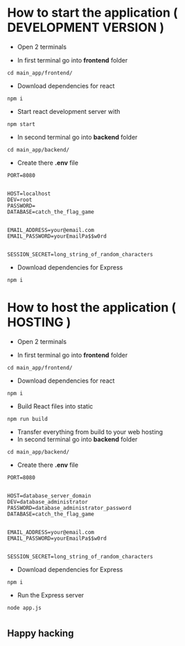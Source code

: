
# How to start the application ( DEVELOPMENT VERSION )
* Open 2 terminals


* In first terminal go into **frontend** folder
```
cd main_app/frontend/
```
* Download dependencies for react
```
npm i
```
* Start react development server with
```
npm start
```
* In second terminal go into **backend** folder
```
cd main_app/backend/
```
* Create there **.env** file 
```
PORT=8080


HOST=localhost
DEV=root
PASSWORD=
DATABASE=catch_the_flag_game


EMAIL_ADDRESS=your@email.com
EMAIL_PASSWORD=yourEmailPa$$w0rd


SESSION_SECRET=long_string_of_random_characters
```
* Download dependencies for Express
```
npm i
```

# How to host the application ( HOSTING )
* Open 2 terminals


* In first terminal go into **frontend** folder
```
cd main_app/frontend/
```
* Download dependencies for react
```
npm i
```
* Build React files into static
```
npm run build
```
* Transfer everything from build to your web hosting
* In second terminal go into **backend** folder
```
cd main_app/backend/
```
* Create there **.env** file 
```
PORT=8080


HOST=database_server_domain
DEV=database_administrator
PASSWORD=database_administrator_password
DATABASE=catch_the_flag_game


EMAIL_ADDRESS=your@email.com
EMAIL_PASSWORD=yourEmailPa$$w0rd


SESSION_SECRET=long_string_of_random_characters
```
* Download dependencies for Express
```
npm i
```
* Run the Express server
```
node app.js
```

#
#
#

## Happy hacking
